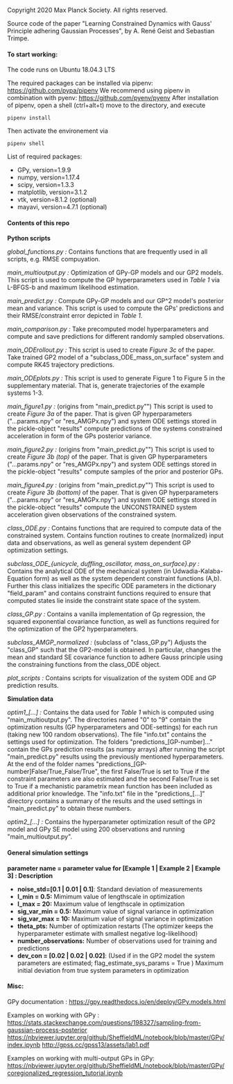 Copyright 2020 Max Planck Society. All rights reserved.


Source code of the paper "Learning Constrained Dynamics with Gauss' Principle adhering Gaussian Processes",  by
A. René Geist and Sebastian Trimpe. 



#### To start working:
The code runs on Ubuntu 18.04.3 LTS

The required packages can be installed via pipenv: https://github.com/pypa/pipenv
We recommend using pipenv in combination with pyenv: https://github.com/pyenv/pyenv
After installation of pipenv, open a shell (ctrl+alt+t) move to the directory, and execute
```
pipenv install
```
Then activate the environement via
```
pipenv shell
```
List of required packages:
- GPy, version=1.9.9
- numpy, version=1.17.4
- scipy, version=1.3.3
- matplotlib, version=3.1.2
- vtk, version=8.1.2 (optional)
- mayavi, version=4.7.1  (optional)


#### Contents of this repo
**Python scripts**

*global_functions.py :* Contains functions that are frequently used in all scripts, e.g. RMSE compuyation.

*main_multioutput.py :* Optimization of GPy-GP models and our GP2 models. This script is used to compute the GP hyperparameters
used in *Table 1* via L-BFGS-b and maximum likelihood estimation.

*main_predict.py :*  Compute GPy-GP models and our GP^2 model's posterior mean and variance. This script is used to compute 
the GPs' predictions and their RMSE/constraint error depicted in *Table 1*.

*main_comparison.py :* Take precomputed model hyperparameters and compute and save predictions for different randomly 
sampled observations.

*main_ODErollout.py :* This script is used to create *Figure 3c* of the paper. Take trained GP2 model of a "subclass_ODE_mass_on_surface" system and compute RK45 trajectory predictions. 

*main_ODEplots.py :* This script is used to generate Figure 1 to Figure 5 in the supplementary material. That is, generate trajectories of the example systems 1-3.

*main_figure1.py :* (origins from "main_predict.py"") This script is used to create *Figure 3a* of the paper. That is given 
GP hyperparameters ("...params.npy" or "res_AMGPx.npy") and system ODE settings stored in the pickle-object "results" compute
predictions of the systems constrained acceleration in form of the GPs posterior variance. 

*main_figure2.py :* (origins from "main_predict.py"") This script is used to create *Figure 3b (top)* of the paper. That is given 
GP hyperparameters ("...params.npy" or "res_AMGPx.npy") and system ODE settings stored in the pickle-object "results" compute
samples of the prior and posterior GPs.

*main_figure4.py :* (origins from "main_predict.py"") This script is used to create *Figure 3b (bottom)* of the paper. That is given 
GP hyperparameters ("...params.npy" or "res_AMGPx.npy") and system ODE settings stored in the pickle-object "results" compute
 the UNCONSTRAINED system acceleration given observations of the constrained system.

*class_ODE.py :* Contains functions that are required to compute data of the constrained system. Contains function routines
to create (normalized) input data and observations, as well as general system dependent GP optimization settings.

*subclass_ODE_{unicycle, duffling_oscillator, mass_on_surface}.py :* Contains the analytical ODE of the mechanical system 
(in Udwadia-Kalaba-Equation form) as well as the system dependent constraint functions (A,b). Further this class initializes
the specific ODE parameters in the dictionary "field_param" and contains constraint functions required to ensure that computed states
lie inside the constraint state space of the system.

*class_GP.py :* Contains a vanilla implementation of Gp regression, the squared exponential covariance function, as well 
as functions required for the optimization of the GP2 hyperparameters.

*subclass_AMGP_normalized :* (subclass of "class_GP.py") Adjusts the "class_GP" such that the GP2-model is obtained. 
In particular, changes the mean and standard SE covariance function to adhere Gauss principle using the constraining 
functions from the class_ODE object.

*plot_scripts :* Contains scripts for visualization of the system ODE and GP prediction results.

**Simulation data**

*optim1_[...] :* Contains the data used for *Table 1* which is computed using "main_multioutput.py". The directories named
"0" to "9" contain the optimization results (GP hyperparameters and ODE-settings) for each run (taking new 100 random observations). 
The file "info.txt" contains the settings used for optimization. The folders "predictions_[GP-number]..." contain the
GPs prediction results (as numpy arrays) after running the script "main_predict.py" results using the previously mentioned 
hyperparameters. At the end of the folder names "predictions_[GP-number]False/True_False/True", the first False/True is set to True
 if the constraint parameters are also estimated and the second False/True is set to True if a mechanistic parametrix mean function
 has been included as additional prior knowledge. The "info.txt" file in the "predictions_[...]" directory contains a summary of the results and the used 
settings in "main_predict.py" to obtain these numbers.

*optim2_[...] :* Contains the hyperparameter optimization result of the GP2 model and GPy SE model using 200 observations
and running "main_multioutput.py". 

#### General simulation settings
**parameter name = parameter value for [Example 1 | Example 2 | Example 3] : Description**
- **noise_std=[0.1 | 0.01 | 0.1]**: Standard deviation of measurements
- **l_min = 0.5:** Mimimum value of lengthscale in optimization
- **l_max = 20:** Maximum value of lengthscale in optimization
- **sig_var_min = 0.5:** Maximum value of signal variance in optimization
- **sig_var_max = 10:** Maximum value of signal variance in optimization
- **theta_pts:** Number of optimization restarts (The optimizer keeps the hyperparameter estimate with smallest negative log-likelihood)
- **number_observations:** Number of observations used for training and predictions
-  **dev_con = [0.02 |  0.02 |  0.02]**: (Used if in the GP2 model the system parameters are estimated; flag_estimate_sys_params = True
) Maximum initial deviation from true system parameters in optimization

#### Misc:
GPy documentation :
https://gpy.readthedocs.io/en/deploy/GPy.models.html

Examples on working with GPy :
https://stats.stackexchange.com/questions/198327/sampling-from-gaussian-process-posterior
https://nbviewer.jupyter.org/github/SheffieldML/notebook/blob/master/GPy/index.ipynb
http://gpss.cc/gpss13/assets/lab1.pdf

Examples on working with multi-output GPs in GPy: 
https://nbviewer.jupyter.org/github/SheffieldML/notebook/blob/master/GPy/coregionalized_regression_tutorial.ipynb
